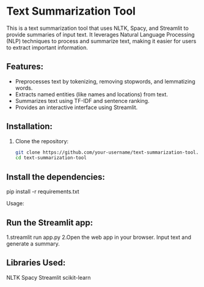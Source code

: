# Text Summarization Tool

This is a text summarization tool that uses NLTK, Spacy, and Streamlit to provide summaries of input text. It leverages Natural Language Processing (NLP) techniques to process and summarize text, making it easier for users to extract important information.

## Features:
- Preprocesses text by tokenizing, removing stopwords, and lemmatizing words.
- Extracts named entities (like names and locations) from text.
- Summarizes text using TF-IDF and sentence ranking.
- Provides an interactive interface using Streamlit.

## Installation:

1. Clone the repository:
   ```bash
   git clone https://github.com/your-username/text-summarization-tool.git
   cd text-summarization-tool
   

## Install the dependencies:
pip install -r requirements.txt

Usage:
## Run the Streamlit app:
1.streamlit run app.py
2.Open the web app in your browser. Input text and generate a summary.

## Libraries Used:
NLTK
Spacy
Streamlit
scikit-learn
